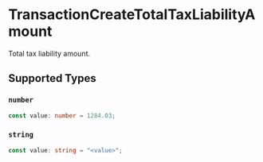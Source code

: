 # TransactionCreateTotalTaxLiabilityAmount

Total tax liability amount.


## Supported Types

### `number`

```typescript
const value: number = 1284.03;
```

### `string`

```typescript
const value: string = "<value>";
```

